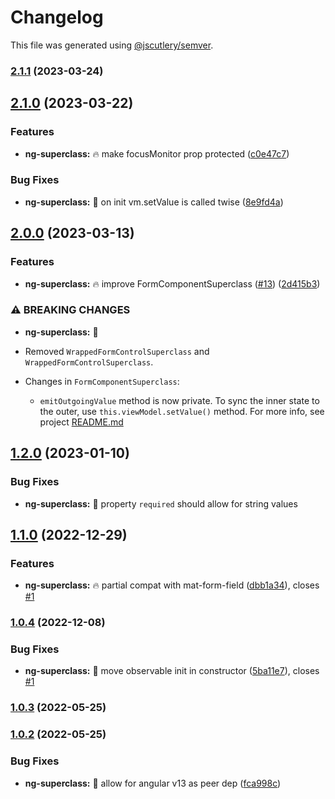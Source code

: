 # Changelog

This file was generated using [@jscutlery/semver](https://github.com/jscutlery/semver).

### [2.1.1](https://github.com/DmitryEfimenko/ngspot/compare/ng-superclass-2.1.0...ng-superclass-2.1.1) (2023-03-24)

## [2.1.0](https://github.com/DmitryEfimenko/ngspot/compare/ng-superclass-2.0.0...ng-superclass-2.1.0) (2023-03-22)


### Features

* **ng-superclass:** 🔥 make focusMonitor prop protected ([c0e47c7](https://github.com/DmitryEfimenko/ngspot/commit/c0e47c77474b841a053d319c6f6ddbfc614250cb))


### Bug Fixes

* **ng-superclass:** 🐞 on init vm.setValue is called twise ([8e9fd4a](https://github.com/DmitryEfimenko/ngspot/commit/8e9fd4a9be2c4708f282103916118cf4ece1c7c9))

## [2.0.0](https://github.com/DmitryEfimenko/ngspot/compare/ng-superclass-1.1.0...ng-superclass-2.0.0) (2023-03-13)

### Features

- **ng-superclass:** 🔥 improve FormComponentSuperclass ([#13](https://github.com/DmitryEfimenko/ngspot/issues/13)) ([2d415b3](https://github.com/DmitryEfimenko/ngspot/commit/2d415b3f49f08ec3a0b126beeb61336a3dc7e611))

### ⚠ BREAKING CHANGES

- **ng-superclass:** 🧨

- Removed `WrappedFormControlSuperclass` and `WrappedFormControlSuperclass`.
- Changes in `FormComponentSuperclass`:
  - `emitOutgoingValue` method is now private. To sync the inner state to the outer, use `this.viewModel.setValue()` method. For more info, see project [README.md](https://github.com/DmitryEfimenko/ngspot/blob/main/packages/ng-superclass/package/README.md)

## [1.2.0](https://github.com/DmitryEfimenko/ngspot/compare/ng-superclass-1.1.0...ng-superclass-1.2.0) (2023-01-10)

### Bug Fixes

- **ng-superclass:** 🐞 property `required` should allow for string values

## [1.1.0](https://github.com/DmitryEfimenko/ngspot/compare/ng-superclass-1.0.3...ng-superclass-1.1.0) (2022-12-29)

### Features

- **ng-superclass:** 🔥 partial compat with mat-form-field ([dbb1a34](https://github.com/DmitryEfimenko/ngspot/commit/dbb1a343eaa0089509f39e4642b5d8c21111dca2)), closes [#1](https://github.com/DmitryEfimenko/ngspot/issues/1)

### [1.0.4](https://github.com/DmitryEfimenko/ngspot/compare/ng-superclass-1.0.3...ng-superclass-1.0.4) (2022-12-08)

### Bug Fixes

- **ng-superclass:** 🐞 move observable init in constructor ([5ba11e7](https://github.com/DmitryEfimenko/ngspot/commit/5ba11e7d320892a27b49fe20ba862807b32c5be0)), closes [#1](https://github.com/DmitryEfimenko/ngspot/issues/1)

### [1.0.3](https://github.com/DmitryEfimenko/ngspot/compare/ng-superclass-1.0.2...ng-superclass-1.0.3) (2022-05-25)

### [1.0.2](https://github.com/DmitryEfimenko/ngspot/compare/ng-superclass-1.0.1...ng-superclass-1.0.2) (2022-05-25)

### Bug Fixes

- **ng-superclass:** 🐞 allow for angular v13 as peer dep ([fca998c](https://github.com/DmitryEfimenko/ngspot/commit/fca998c0ae0016c21dc62fa26e74d06d16f9b279))
